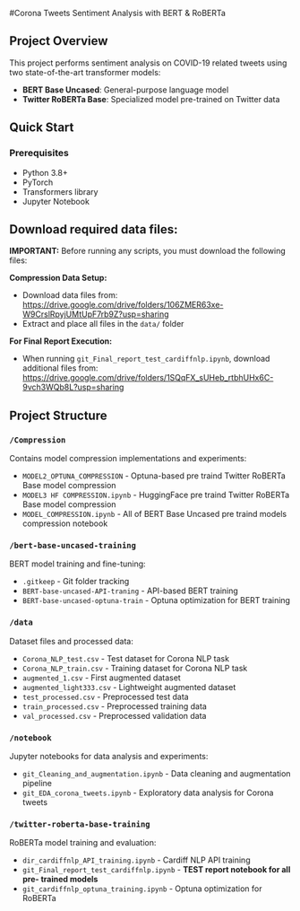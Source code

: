 #Corona Tweets Sentiment Analysis with BERT & RoBERTa 

## Project Overview
This project performs sentiment analysis on COVID-19 related tweets using two state-of-the-art transformer models:
- **BERT Base Uncased**: General-purpose language model
- **Twitter RoBERTa Base**: Specialized model pre-trained on Twitter data



## Quick Start

### Prerequisites
- Python 3.8+
- PyTorch
- Transformers library
- Jupyter Notebook


## Download required data files:
   
   **IMPORTANT:** Before running any scripts, you must download the following files:
   
   **Compression Data Setup:**
   - Download data files from: https://drive.google.com/drive/folders/106ZMER63xe-W9CrslRpyjUMtUpF7rb9Z?usp=sharing
   - Extract and place all files in the `data/` folder
   
   **For Final Report Execution:**
   - When running `git_Final_report_test_cardiffnlp.ipynb`, download additional files from: https://drive.google.com/drive/folders/1SQqFX_sUHeb_rtbhUHx6C-9vch3WQb8L?usp=sharing

## Project Structure

### `/Compression`
Contains model compression implementations and experiments:
- `MODEL2_OPTUNA_COMPRESSION` - Optuna-based pre traind Twitter RoBERTa Base model compression
- `MODEL3 HF COMPRESSION.ipynb` - HuggingFace pre traind Twitter RoBERTa Base model compression
- `MODEL_COMPRESSION.ipynb` - All of BERT Base Uncased pre traind models compression notebook

### `/bert-base-uncased-training`
BERT model training and fine-tuning:
- `.gitkeep` - Git folder tracking
- `BERT-base-uncased-API-traning` - API-based BERT training
- `BERT-base-uncased-optuna-train` - Optuna optimization for BERT training

### `/data`
Dataset files and processed data:
- `Corona_NLP_test.csv` - Test dataset for Corona NLP task
- `Corona_NLP_train.csv` - Training dataset for Corona NLP task
- `augmented_1.csv` - First augmented dataset
- `augmented_light333.csv` - Lightweight augmented dataset
- `test_processed.csv` - Preprocessed test data
- `train_processed.csv` - Preprocessed training data
- `val_processed.csv` - Preprocessed validation data

### `/notebook`
Jupyter notebooks for data analysis and experiments:
- `git_Cleaning_and_augmentation.ipynb` - Data cleaning and augmentation pipeline
- `git_EDA_corona_tweets.ipynb` - Exploratory data analysis for Corona tweets

### `/twitter-roberta-base-training`
RoBERTa model training and evaluation:
- `dir_cardiffnlp_API_training.ipynb` - Cardiff NLP API training
- `git_Final_report_test_cardiffnlp.ipynb` - **TEST report notebook for all pre- trained models**
- `git_cardiffnlp_optuna_training.ipynb` - Optuna optimization for RoBERTa


